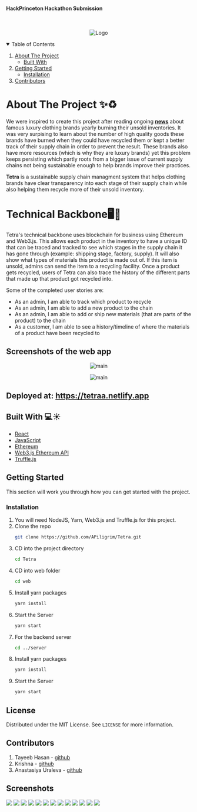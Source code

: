 #### HackPrinceton Hackathon Submission

<!-- PROJECT LOGO -->
<br />
<p align="center">
  <a>
    <img src="tetra-logo.png" alt="Logo">
  </a>

<!-- TABLE OF CONTENTS -->
<details open="open">
  <summary>Table of Contents</summary>
  <ol>
    <li>
      <a href="#about-the-project">About The Project</a>
      <ul>
        <li><a href="#built-with">Built With</a></li>
      </ul>
    </li>
    <li>
      <a href="#getting-started">Getting Started</a>
      <ul>
        <li><a href="#installation">Installation</a></li>
      </ul>
    </li>
    <li><a href="#contributors">Contributors</a></li>
  </ol>
</details>

<!-- ABOUT THE PROJECT -->

# About The Project ✨♻️

We were inspired to create this project after reading ongoing [**news**](https://www.businessoffashion.com/articles/luxury/luxury-brands-burn-unsold-goods-what-should-they-do-instead) about famous luxury clothing brands yearly burning their unsold inventories. It was very surpising to learn about the number of high quality goods these brands have burned when they could have recycled them or kept a better track of their supply chain in order to prevent the result. These brands also have more resources (which is why they are luxury brands) yet this problem keeps persisting which partly roots from a bigger issue of current supply chains not being sustainable enough to help brands improve their practices.

**Tetra** is a sustainable supply chain managment system that helps clothing brands have clear transparency into each stage of their supply chain while also helping them recycle more of their unsold inventory.

# Technical Backbone🖥️🌿

Tetra's technical backbone uses blockchain for business using Ethereum and Web3.js. This allows each product in the inventory to have a unique ID that can be traced and tracked to see which stages in the supply chain it has gone through (example: shipping stage, factory, supply). It will also show what types of materials this product is made out of. If this item is unsold, admins can send the item to a recycling facility. Once a product gets recycled, users of Tetra can also trace the history of the different parts that made up that product got recycled into.

Some of the completed user stories are:

- As an admin, I am able to track which product to recycle
- As an admin, I am able to add a new product to the chain
- As an admin, I am able to add or ship new materials (that are parts of the product) to the chain
- As a customer, I am able to see a history/timeline of where the materials of a product have been recycled to

## Screenshots of the web app

<p align="center">
    <img src="https://media.giphy.com/media/x5JzFi10ozaOQ1Ef2Y/giphy.gif" alt="main">
<p/>

<p align="center">
    <img src="https://media.giphy.com/media/X3IWK1HsoFX3mTQiV6/giphy.gif" alt="main">
<p/>

## Deployed at: https://tetraa.netlify.app

## Built With 💻☀️

- [React](https://reactjs.org/)
- [JavaScript](https://www.javascript.com/)
- [Ethereum](https://ethereum.org/en/)
- [Web3.js Ethereum API](https://web3js.readthedocs.io/en/v1.3.4/)
- [Truffle.js](https://www.trufflesuite.com/)

<!-- GETTING STARTED -->

## Getting Started

This section will work you through how you can get started with the project.

### Installation

1. You will need NodeJS, Yarn, Web3.js and Truffle.js for this project.
2. Clone the repo
   ```sh
   git clone https://github.com/APiligrim/Tetra.git
   ```
3. CD into the project directory
   ```sh
   cd Tetra
   ```
4. CD into web folder
   ```sh
   cd web
   ```
5. Install yarn packages
   ```sh
   yarn install
   ```
6. Start the Server
   ```sh
   yarn start
   ```
7. For the backend server
   ```sh
   cd ../server
   ```
8. Install yarn packages
   ```sh
   yarn install
   ```
9. Start the Server
   ```sh
   yarn start
   ```
   <!-- LICENSE -->

## License

Distributed under the MIT License. See `LICENSE` for more information.

<!-- CONTACT -->

## Contributors

1. Tayeeb Hasan - [github](https://github.com/flozender)
2. Krishna - [github](https://github.com/JethroGibbsN)
3. Anastasiya Uraleva - [github](https://github.com/APiligrim)

<!-- SCREENSHOTS -->

## Screenshots

![](./screenshots/1.png)
![](./screenshots/2.png)
![](./screenshots/3.png)
![](./screenshots/4.png)
![](./screenshots/5.png)
![](./screenshots/6.png)
![](./screenshots/7.png)
![](./screenshots/8.png)
![](./screenshots/9.png)
![](./screenshots/10.png)
![](./screenshots/11.png)
![](./screenshots/12.png)
![](./screenshots/13.png)
